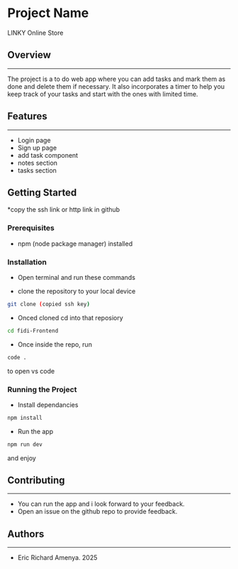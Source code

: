# Project Name
LINKY Online Store

## Overview
-----------

The project is a to do web app where you can add tasks and mark them as done and delete them if necessary. It also incorporates a timer to help you keep track of your tasks and start with the ones with limited time.

## Features
------------

* Login page
* Sign up page
* add task component
* notes section
* tasks section

## Getting Started
*copy the ssh link or http link in github

### Prerequisites

* npm (node package manager) installed


### Installation

* Open terminal and run these commands

* clone the repository to your local device
```bash
git clone (copied ssh key)
```

* Onced cloned cd into that reposiory
```bash
cd fidi-Frontend
```
* Once inside the repo, run 
```bash
code .
```
to open vs code

### Running the Project

* Install dependancies
``` bash
npm install
```
* Run the app
``` bash 
npm run dev
```
and enjoy


## Contributing
------------

* You can run the app and i look forward to your feedback.
* Open an issue on the github repo to provide feedback.



## Authors
--------

* Eric Richard Amenya. 2025

